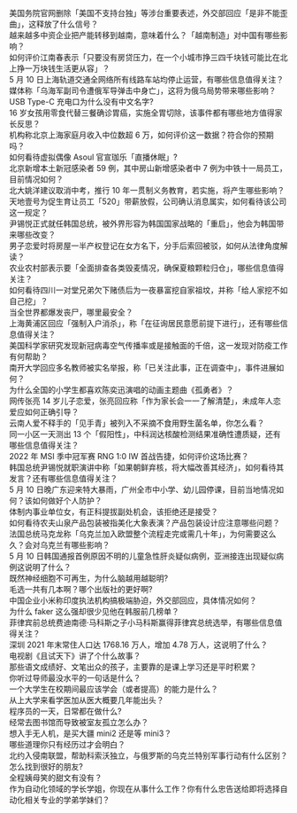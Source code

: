 美国务院官网删除「美国不支持台独」等涉台重要表述，外交部回应「是非不能歪曲」，这释放了什么信号？  
越来越多中资企业把产能转移到越南，意味着什么？「越南制造」对中国有哪些影响？  
如何评价江南春表示「只要没有房贷压力，在一个小城市挣三四千块钱可能比在北上挣一万块钱生活更从容」？  
5 月 10 日上海轨道交通全网络所有线路车站均停止运营，有哪些信息值得关注？  
媒体称「乌海军副司令遭俄军导弹击中身亡」，这将为俄乌局势带来哪些影响？  
USB Type-C 充电口为什么没有中文名字?  
16 岁女孩用零食代替三餐确诊胃癌，实施全胃切除，该事件都有哪些地方值得家长反思？  
机构称北京上海家庭月收入中位数超 6 万，如何评价这一数据？符合你的预期吗？  
如何看待虚拟偶像 Asoul 官宣珈乐「直播休眠」?  
北京新增本土新冠感染者 59 例，其中房山新增感染者中 7 例为中铁十一局员工，目前情况如何？  
北大姚洋建议取消中考，推行 10 年一贯制义务教育，若实施，将产生哪些影响？  
天地壹号为促生育让员工「520」带薪放假，公司确认消息属实，如何看待该公司这一规定？  
尹锡悦正式就任韩国总统，被外界形容为韩国国家战略的「重启」，他会为韩国带来哪些改变？  
男子恋爱时将房屋一半产权登记在女方名下，分手后索回被驳，如何从法律角度解读？  
农业农村部表示要「全面排查各类毁麦情况，确保夏粮颗粒归仓」，哪些信息值得关注？  
如何看待四川一对堂兄弟欠下赌债后为一夜暴富挖自家祖坟，并称「给人家挖不如自己挖」？  
当全世界都爆发丧尸，哪里最安全？  
上海黄浦区回应「强制入户消杀」，称「在征询居民意愿前提下进行」，还有哪些信息值得关注？  
美国科学家研究发现新冠病毒空气传播率或是接触面的千倍，这一发现对防疫工作有何帮助？  
南开大学回应多名教师被实名举报，称「已关注此事，正在调查中」，事件进展如何？  
为什么全国的小学生都喜欢陈奕迅演唱的动画主题曲《孤勇者》？  
网传张亮 14 岁儿子恋爱，张亮回应称「作为家长会一一了解清楚」，未成年人恋爱应如何正确引导？  
云南人爱不释手的「见手青」被列入不采摘不食用野生菌名单，你怎么看？  
同一小区一天测出 13 个「假阳性」，中科润达核酸检测结果准确性遭质疑，还有哪些信息值得关注？  
2022 年 MSI 季中冠军赛 RNG 1:0 IW 首战告捷，如何评价这场比赛？  
韩国总统尹锡悦就职演讲中称「如果朝鲜弃核，将大幅改善其经济」，如何看待其发言？还有哪些信息值得关注？  
5 月 10 日晚广东迎来特大暴雨，广州全市中小学、幼儿园停课，目前当地情况如何？该如何做好个人防护？  
体制内事业单位女，有正科提拔副处机会，该拒绝还是接受？  
如何看待农夫山泉产品包装被指美化大象表演？产品包装设计应注意哪些问题？  
法国总统马克龙称「乌克兰加入欧盟整个流程走完或需几十年」，为何需要这么久？会对乌克兰有哪些影响？  
5 月 10 日韩国通报首例原因不明的儿童急性肝炎疑似病例，亚洲接连出现疑似病例这说明了什么？  
既然神经细胞不可再生，为什么脑越用越聪明?  
毛选一共有几本啊？哪个出版社的更好啊?  
中国企业小米称印度执法机构搞极端胁迫，外交部回应，具体情况如何？  
为什么 faker 这么强却很少见他在韩服前几榜单？  
菲律宾前总统费迪南德·马科斯之子小马科斯赢得菲律宾总统选举，有哪些信息值得关注？  
深圳 2021 年末常住人口达 1768.16 万人，增加 4.78 万人，这说明了什么？  
电视剧《且试天下》讲了个什么故事？  
那些语文成绩好、文笔出众的孩子，主要靠的是课上学习还是平时积累？  
你听过导师最没水平的一句话是什么？  
一个大学生在校期间最应该学会（或者提高）的能力是什么？  
从上大学来看学医加从医大概要几年能出头？  
程序员的一天，日常都在做什么?  
经常去图书馆而导致被室友孤立怎么办？  
想入手无人机，是买大疆 mini2 还是等 mini3？  
哪些道理你只有经历过才会明白？  
北约入侵南联盟，帮助科索沃独立，与俄罗斯的乌克兰特别军事行动有什么区别？  
怎么找到很好的朋友?  
全程姨母笑的甜文有没有？  
作为自动化领域的学长学姐，你现在从事什么工作？你有什么忠告送给即将选择自动化相关专业的学弟学妹们？  

